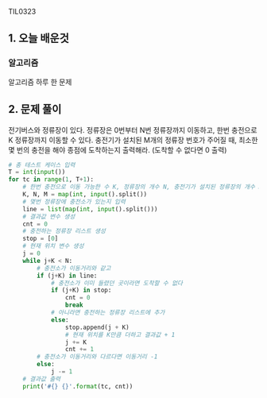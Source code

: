 TIL0323

## 1. 오늘 배운것

### 알고리즘



알고리즘 하루 한 문제

## 2. 문제 풀이

 전기버스와 정류장이 있다. 정류장은 0번부터 N번 정류장까지 이동하고, 한번 충전으로 K 정류장까지 이동할 수 있다. 충전기가 설치된 M개의 정류장 번호가 주어질 때, 최소한 몇 번의 충전을 해야 종점에 도착하는지 출력해라. (도착할 수 없다면 0 출력)

``````python
# 총 테스트 케이스 입력
T = int(input())
for tc in range(1, T+1):
    # 한번 충전으로 이동 가능한 수 K, 정류장의 개수 N, 충전기가 설치된 정류장의 개수 M 입력
    K, N, M = map(int, input().split())
    # 몇번 정류장에 충전소가 있는지 입력
    line = list(map(int, input().split()))
    # 결과값 변수 생성
    cnt = 0
    # 충전하는 정류장 리스트 생성
    stop = [0]
    # 현재 위치 변수 생성
    j = 0
    while j+K < N:
        # 충전소가 이동거리와 같고
        if (j+K) in line:
            # 충전소가 이미 들렸던 곳이라면 도착할 수 없다
            if (j+K) in stop:
                cnt = 0
                break
            # 아니라면 충전하는 정류장 리스트에 추가
            else:
                stop.append(j + K)
                # 현재 위치를 K만큼 더하고 결과값 + 1
                j += K
                cnt += 1
      	# 충전소가 이동거리와 다르다면 이동거리 -1
        else:
            j -= 1
    # 결과값 출력
    print('#{} {}'.format(tc, cnt))
``````



